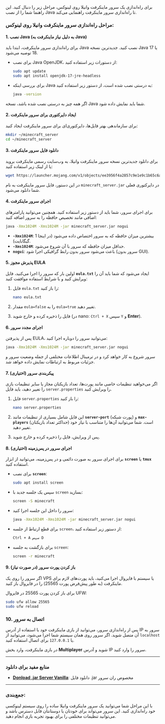 برای راه‌اندازی یک سرور ماینکرفت وانیلا روی لینوکس، مراحل زیر را دنبال کنید. این راهنما شما را از نصب Java تا راه‌اندازی سرور ماینکرفت راهنمایی می‌کند.

### مراحل راه‌اندازی سرور ماینکرفت وانیلا روی لینوکس:

#### 1. **نصب Java (به دلیل نیاز ماینکرفت به Java)**
برای راه‌اندازی سرور ماینکرفت، ابتدا باید Java نصب کنید. جدیدترین نسخه Java 17 یا 18 توصیه می‌شود.

- برای نصب Java OpenJDK، از دستورات زیر استفاده کنید:
  ```bash
  sudo apt update
  sudo apt install openjdk-17-jre-headless
  ```

- برای بررسی اینکه Java به درستی نصب شده است، از دستور زیر استفاده کنید:
  ```bash
  java -version
  ```

اگر همه چیز به درستی نصب شده باشد، نسخه Java شما باید نمایش داده شود.

#### 2. **ایجاد دایرکتوری برای سرور ماینکرفت**
برای سازماندهی بهتر فایل‌ها، دایرکتوری‌ای برای سرور ماینکرفت ایجاد کنید:
```bash
mkdir ~/minecraft_server
cd ~/minecraft_server
```

#### 3. **دانلود فایل سرور ماینکرفت**
برای دانلود جدیدترین نسخه سرور ماینکرفت وانیلا، به وب‌سایت رسمی ماینکرفت بروید یا از لینک زیر استفاده کنید:

```bash
wget https://launcher.mojang.com/v1/objects/ee3956f4a2857c9e1e9c1b65c6a8a3ed364b7878/server.jar -O minecraft_server.jar
```

در این دستور، فایل سرور ماینکرفت به نام `minecraft_server.jar` در دایرکتوری فعلی شما دانلود می‌شود.

#### 4. **اجرای سرور ماینکرفت**
برای اجرای سرور، شما باید از دستور زیر استفاده کنید. همچنین می‌توانید پارامترهای اضافی مانند تخصیص حافظه را به سرور اضافه کنید:

```bash
java -Xmx1024M -Xms1024M -jar minecraft_server.jar nogui
```

- **`-Xmx1024M`**: بیشترین میزان حافظه که به سرور اختصاص داده می‌شود (در اینجا 1 گیگابایت).
- **`-Xms1024M`**: حداقل میزان حافظه که سرور با آن شروع می‌شود.
- **`nogui`**: باعث می‌شود سرور بدون رابط گرافیکی اجرا شود (سرور بدون GUI).

#### 5. **پذیرش مجوز EULA**
اولین بار که سرور را اجرا می‌کنید، فایل **`eula.txt`** ایجاد می‌شود که شما باید آن را ویرایش کنید و با شرایط استفاده موافقت کنید:

1. فایل `eula.txt` را باز کنید:
   ```bash
   nano eula.txt
   ```

2. مقدار `eula=false` را به `eula=true` تغییر دهید.

3. فایل را ذخیره کرده و خارج شوید (در nano: `Ctrl + X` سپس `Y` و **Enter**).

#### 6. **اجرای مجدد سرور**
پس از پذیرفتن EULA، می‌توانید سرور را دوباره اجرا کنید:
```bash
java -Xmx1024M -Xms1024M -jar minecraft_server.jar nogui
```

سرور شروع به کار خواهد کرد و در ترمینال اطلاعات مختلفی از جمله وضعیت سرور و جزئیات مربوط به ارتباطات نمایش داده خواهد شد.

#### 7. **پیکربندی سرور (اختیاری)**
اگر می‌خواهید تنظیمات خاصی مانند پورت‌ها، تعداد بازیکنان مجاز یا سایر تنظیمات بازی را تغییر دهید، باید فایل `server.properties` را ویرایش کنید.

1. فایل `server.properties` را باز کنید:
   ```bash
   nano server.properties
   ```

2. این فایل شامل بسیاری از تنظیمات مانند **`server-port`** (پورت شبکه) و **`max-players`** (حداکثر تعداد بازیکنان) است. شما می‌توانید آن‌ها را متناسب با نیاز خود تغییر دهید.

3. پس از ویرایش، فایل را ذخیره کرده و خارج شوید.

#### 8. **اجرای سرور در پس‌زمینه (اختیاری)**
برای اجرای سرور به صورت دائمی و در پس‌زمینه، می‌توانید از ابزار **`screen`** یا **`tmux`** استفاده کنید.

- برای نصب **`screen`**:
  ```bash
  sudo apt install screen
  ```

- سپس یک جلسه جدید با `screen` بسازید:
  ```bash
  screen -S minecraft
  ```

- سرور را داخل این جلسه اجرا کنید:
  ```bash
  java -Xmx1024M -Xms1024M -jar minecraft_server.jar nogui
  ```

- برای قطع ارتباط از جلسه `screen`، از دستور زیر استفاده کنید:
  ```bash
  Ctrl + A سپس D
  ```

- برای بازگشت به جلسه `screen`:
  ```bash
  screen -r minecraft
  ```

#### 9. **باز کردن پورت سرور (در صورت نیاز)**
اگر سرور را روی یک VPS یا سیستم با فایروال اجرا می‌کنید، باید پورت‌های لازم برای ماینکرفت (به طور پیش‌فرض پورت 25565) را در فایروال باز کنید.

برای باز کردن پورت 25565 در فایروال UFW:
```bash
sudo ufw allow 25565
sudo ufw reload
```

### 10. **اتصال به سرور**
پس از راه‌اندازی سرور، می‌توانید از بازی ماینکرفت خود با استفاده از آدرس IP سرور به آن متصل شوید. اگر سرور روی همان سیستم شما اجرا می‌شود، می‌توانید از `localhost` یا `127.0.0.1` برای اتصال استفاده کنید.

در بازی ماینکرفت، وارد بخش **Multiplayer** شوید و آدرس IP سرور را وارد کنید.


---

### منابع مفید برای دانلود

- **[Donload .jar Server Vanilla](https://mcversions.net/)**: دانلود فایل .jar مخصوص ران سرور


---

### جمع‌بندی:
با این مراحل شما می‌توانید یک سرور ماینکرفت وانیلا ساده را روی سیستم لینوکسی خود راه‌اندازی کنید. این سرور می‌تواند برای خودتان یا دوستانتان قابل دسترس باشد و می‌توانید تنظیمات مختلفی را برای بهبود تجربه بازی انجام دهید.